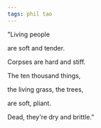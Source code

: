 ```yaml
---
tags: phil tao
---
```


"Living people

are soft and tender.

Corpses are hard and stiff.

The ten thousand things,

the living grass, the trees,

are soft, pliant.

Dead, they're dry and brittle.”